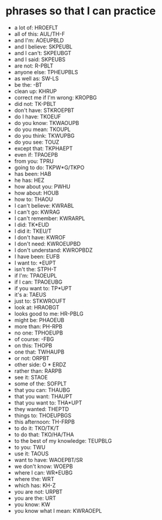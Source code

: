 # phrases so that I can practice

 * a lot of: HROEFLT
*  all of this: AUL/TH-F
 * and I'm: AOEUPBLD
 * and I believe: SKPEUBL
 * and I can't: SKPEUBGT
 * and I said: SKPEUBS
 * are not: R-PBLT
 * anyone else: TPHEUPBLS
 * as well as: SW-LS
 * be the: -BT
 * clean up: KHRUP
 * correct me if I'm wrong: KROPBG
 * did not: TK-PBLT
 * don't have: STKROEPBT
 * do I have: TKOEUF
 * do you know: TKWAOUPB
 * do you mean: TKOUPL
 * do you think: TKWUPBG
 * do you see: TOUZ
 * except that: TKPHAEPT
 * even if: TPAOEPB
 * from you: TPRU
 * going to do: TKPW*G/TKPO
 * has been: HAB
 * he has: HEZ
 * how about you: PWHU
 * how about: HOUB
 * how to: THAOU
 * I can't believe: KWRABL
 * I can't go: KWRAG
 * I can't remember: KWRARPL
 * I did: TK*EUD
 * I did it: TKEU/T
 * I don't have: KWROF
 * I don't need: KWROEUPBD
 * I don't understand: KWROPBDZ
 * I have been: EUFB
 * I want to: *EUPT
 * isn't the: STPH-T
 * if I'm: TPAOEUPL
 * if I can: TPAOEUBG
 * if you want to: TP*UPT
 * it's a: TAEUS
 * just to: STKWROUFT
 * look at: HRAOBGT
 * looks good to me: HR-PBLG
 * might be: PHAOEUB
 * more than: PH-RPB
 * no one: TPHOEUPB
 * of course: -FBG
 * on this: THOPB
 * one that: TWHAUPB
 * or not: ORPBT
 * other side: O * ERDZ
 * rather than: RARPB
 * see it: STAOE
 * some of the: SOFPLT
 * that you can: THAUBG
 * that you want: THAUPT
 * that you want to: THA*UPT
 * they wanted: THEPTD
 * things to: THOEUPBGS
 * this afternoon: TH-FRPB
 * to do it: TKO/TK/T
 * to do that: TKO/HA/THA
 * to the best of my knowledge: TEUPBLG
 * to you: TWU
 * use it: TAOUS
 * want to have: WAOEPBT/SR
 * we don't know: WOEPB
 * where I can: WR*EUBG
 * where the: WRT
 * which has: KH-Z
 * you are not: URPBT
 * you are the: URT
 * you know: KW
 * you know what I mean: KWRAOEPL